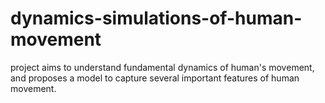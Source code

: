 # dynamics-simulations-of-human-movement
project aims to understand fundamental dynamics of human's movement, and proposes a model to capture several important features of human movement.
